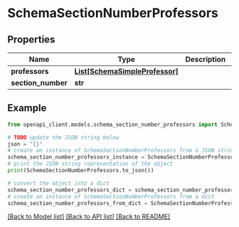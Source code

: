 # SchemaSectionNumberProfessors


## Properties

Name | Type | Description | Notes
------------ | ------------- | ------------- | -------------
**professors** | [**List[SchemaSimpleProfessor]**](SchemaSimpleProfessor.md) |  | [optional] 
**section_number** | **str** |  | [optional] 

## Example

```python
from openapi_client.models.schema_section_number_professors import SchemaSectionNumberProfessors

# TODO update the JSON string below
json = "{}"
# create an instance of SchemaSectionNumberProfessors from a JSON string
schema_section_number_professors_instance = SchemaSectionNumberProfessors.from_json(json)
# print the JSON string representation of the object
print(SchemaSectionNumberProfessors.to_json())

# convert the object into a dict
schema_section_number_professors_dict = schema_section_number_professors_instance.to_dict()
# create an instance of SchemaSectionNumberProfessors from a dict
schema_section_number_professors_from_dict = SchemaSectionNumberProfessors.from_dict(schema_section_number_professors_dict)
```
[[Back to Model list]](../README.md#documentation-for-models) [[Back to API list]](../README.md#documentation-for-api-endpoints) [[Back to README]](../README.md)


